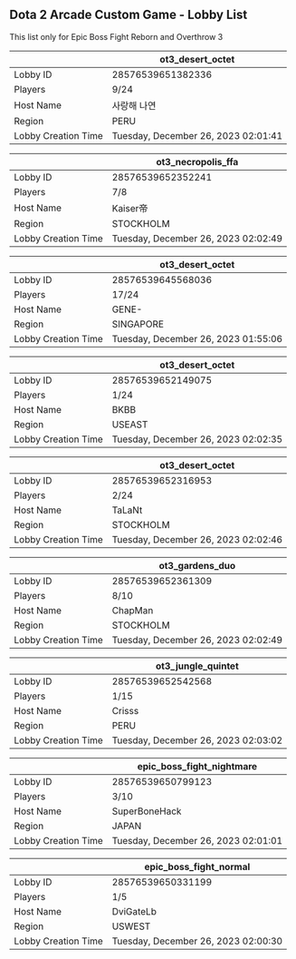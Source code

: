 ## Dota 2 Arcade Custom Game - Lobby List

This list only for Epic Boss Fight Reborn and Overthrow 3

|  | ot3_desert_octet |
| ------ | ------ |
| Lobby ID | 28576539651382336 |
| Players | 9/24 |
| Host Name | 사랑해 나연 |
| Region | PERU |
| Lobby Creation Time | Tuesday, December 26, 2023 02:01:41 |


|  | ot3_necropolis_ffa |
| ------ | ------ |
| Lobby ID | 28576539652352241 |
| Players | 7/8 |
| Host Name | Kaiser帝 |
| Region | STOCKHOLM |
| Lobby Creation Time | Tuesday, December 26, 2023 02:02:49 |


|  | ot3_desert_octet |
| ------ | ------ |
| Lobby ID | 28576539645568036 |
| Players | 17/24 |
| Host Name | GENE- |
| Region | SINGAPORE |
| Lobby Creation Time | Tuesday, December 26, 2023 01:55:06 |


|  | ot3_desert_octet |
| ------ | ------ |
| Lobby ID | 28576539652149075 |
| Players | 1/24 |
| Host Name | BKBB |
| Region | USEAST |
| Lobby Creation Time | Tuesday, December 26, 2023 02:02:35 |


|  | ot3_desert_octet |
| ------ | ------ |
| Lobby ID | 28576539652316953 |
| Players | 2/24 |
| Host Name | TaLaNt |
| Region | STOCKHOLM |
| Lobby Creation Time | Tuesday, December 26, 2023 02:02:46 |


|  | ot3_gardens_duo |
| ------ | ------ |
| Lobby ID | 28576539652361309 |
| Players | 8/10 |
| Host Name | ChapMan |
| Region | STOCKHOLM |
| Lobby Creation Time | Tuesday, December 26, 2023 02:02:49 |


|  | ot3_jungle_quintet |
| ------ | ------ |
| Lobby ID | 28576539652542568 |
| Players | 1/15 |
| Host Name | Crisss |
| Region | PERU |
| Lobby Creation Time | Tuesday, December 26, 2023 02:03:02 |


|  | epic_boss_fight_nightmare |
| ------ | ------ |
| Lobby ID | 28576539650799123 |
| Players | 3/10 |
| Host Name | SuperBoneHack |
| Region | JAPAN |
| Lobby Creation Time | Tuesday, December 26, 2023 02:01:01 |


|  | epic_boss_fight_normal |
| ------ | ------ |
| Lobby ID | 28576539650331199 |
| Players | 1/5 |
| Host Name | DviGateLb |
| Region | USWEST |
| Lobby Creation Time | Tuesday, December 26, 2023 02:00:30 |


